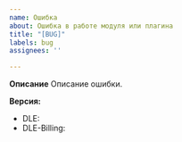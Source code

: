 ```yaml
---
name: Ошибка
about: Ошибка в работе модуля или плагина
title: "[BUG]"
labels: bug
assignees: ''

---
```


**Описание**
Описание ошибки.

**Версия:**
 - DLE: 
 - DLE-Billing:
